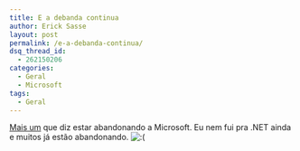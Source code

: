 ```yaml
---
title: E a debanda continua
author: Erick Sasse
layout: post
permalink: /e-a-debanda-continua/
dsq_thread_id:
  - 262150206
categories:
  - Geral
  - Microsoft
tags:
  - Geral
---
```

[Mais um][1] que diz estar abandonando a Microsoft. Eu nem fui pra .NET ainda e muitos já estão abandonando. <img src="http://www.ericksasse.com.br/wp-includes/images/smilies/icon_sad.gif" alt=":(" class="wp-smiley" />

 [1]: http://samirmamude.com/2007/6/15/novos-rumos